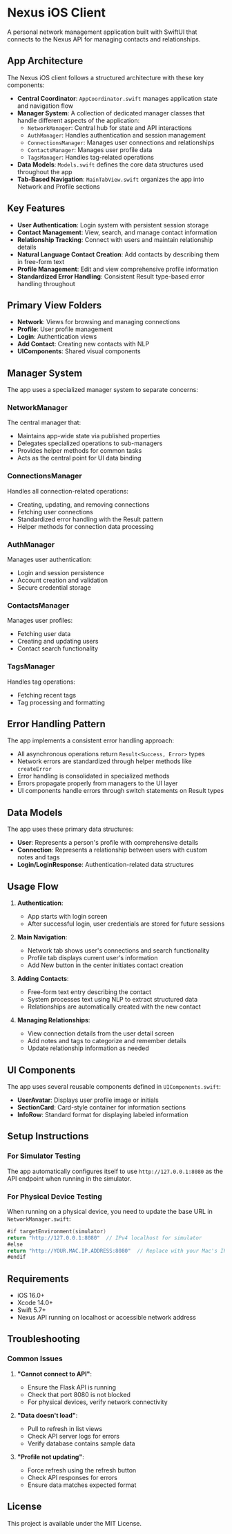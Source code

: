 # Nexus iOS Client

A personal network management application built with SwiftUI that connects to the Nexus API for managing contacts and relationships.

## App Architecture

The Nexus iOS client follows a structured architecture with these key components:

- **Central Coordinator**: `AppCoordinator.swift` manages application state and navigation flow
- **Manager System**: A collection of dedicated manager classes that handle different aspects of the application:
  - `NetworkManager`: Central hub for state and API interactions
  - `AuthManager`: Handles authentication and session management
  - `ConnectionsManager`: Manages user connections and relationships
  - `ContactsManager`: Manages user profile data
  - `TagsManager`: Handles tag-related operations
- **Data Models**: `Models.swift` defines the core data structures used throughout the app
- **Tab-Based Navigation**: `MainTabView.swift` organizes the app into Network and Profile sections

## Key Features

- **User Authentication**: Login system with persistent session storage
- **Contact Management**: View, search, and manage contact information
- **Relationship Tracking**: Connect with users and maintain relationship details
- **Natural Language Contact Creation**: Add contacts by describing them in free-form text
- **Profile Management**: Edit and view comprehensive profile information
- **Standardized Error Handling**: Consistent Result type-based error handling throughout

## Primary View Folders

- **Network**: Views for browsing and managing connections
- **Profile**: User profile management
- **Login**: Authentication views
- **Add Contact**: Creating new contacts with NLP
- **UIComponents**: Shared visual components

## Manager System

The app uses a specialized manager system to separate concerns:

### NetworkManager

The central manager that:
- Maintains app-wide state via published properties
- Delegates specialized operations to sub-managers
- Provides helper methods for common tasks
- Acts as the central point for UI data binding

### ConnectionsManager

Handles all connection-related operations:
- Creating, updating, and removing connections
- Fetching user connections
- Standardized error handling with the Result pattern
- Helper methods for connection data processing

### AuthManager

Manages user authentication:
- Login and session persistence
- Account creation and validation
- Secure credential storage

### ContactsManager

Manages user profiles:
- Fetching user data
- Creating and updating users
- Contact search functionality

### TagsManager

Handles tag operations:
- Fetching recent tags
- Tag processing and formatting

## Error Handling Pattern

The app implements a consistent error handling approach:

- All asynchronous operations return `Result<Success, Error>` types
- Network errors are standardized through helper methods like `createError`
- Error handling is consolidated in specialized methods
- Errors propagate properly from managers to the UI layer
- UI components handle errors through switch statements on Result types

## Data Models

The app uses these primary data structures:

- **User**: Represents a person's profile with comprehensive details
- **Connection**: Represents a relationship between users with custom notes and tags
- **Login/LoginResponse**: Authentication-related data structures

## Usage Flow

1. **Authentication**:
   - App starts with login screen 
   - After successful login, user credentials are stored for future sessions

2. **Main Navigation**:
   - Network tab shows user's connections and search functionality
   - Profile tab displays current user's information
   - Add New button in the center initiates contact creation

3. **Adding Contacts**:
   - Free-form text entry describing the contact
   - System processes text using NLP to extract structured data
   - Relationships are automatically created with the new contact

4. **Managing Relationships**:
   - View connection details from the user detail screen
   - Add notes and tags to categorize and remember details
   - Update relationship information as needed

## UI Components

The app uses several reusable components defined in `UIComponents.swift`:

- **UserAvatar**: Displays user profile image or initials
- **SectionCard**: Card-style container for information sections
- **InfoRow**: Standard format for displaying labeled information

## Setup Instructions

### For Simulator Testing

The app automatically configures itself to use `http://127.0.0.1:8080` as the API endpoint when running in the simulator.

### For Physical Device Testing

When running on a physical device, you need to update the base URL in `NetworkManager.swift`:

```swift
#if targetEnvironment(simulator)
return "http://127.0.0.1:8080"  // IPv4 localhost for simulator
#else
return "http://YOUR.MAC.IP.ADDRESS:8080"  // Replace with your Mac's IP address
#endif
```

## Requirements

- iOS 16.0+
- Xcode 14.0+
- Swift 5.7+
- Nexus API running on localhost or accessible network address

## Troubleshooting

### Common Issues

1. **"Cannot connect to API"**: 
   - Ensure the Flask API is running
   - Check that port 8080 is not blocked
   - For physical devices, verify network connectivity

2. **"Data doesn't load"**:
   - Pull to refresh in list views
   - Check API server logs for errors
   - Verify database contains sample data

3. **"Profile not updating"**:
   - Force refresh using the refresh button
   - Check API responses for errors
   - Ensure data matches expected format

## License

This project is available under the MIT License. 